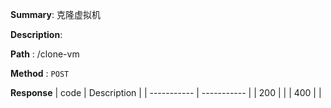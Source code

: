 **Summary**: 克隆虚拟机

**Description**:

**Path** : /clone-vm

**Method** : `POST`

**Response**
| code      | Description |
| ----------- | ----------- |
|  200   |       |
|  400   |       |

